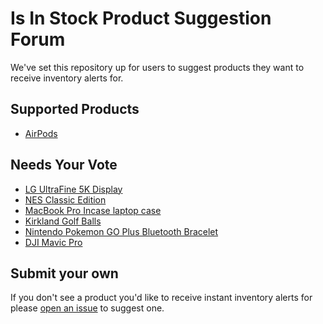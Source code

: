 # Is In Stock Product Suggestion Forum

We've set this repository up for users to suggest products they want to receive inventory alerts for.

## Supported Products

- [AirPods](https://airpods.isinstock.com)

## Needs Your Vote

- [LG UltraFine 5K Display](https://github.com/neueconcept/isinstock-stores/issues/6)
- [NES Classic Edition](https://github.com/neueconcept/isinstock-stores/issues/5)
- [MacBook Pro Incase laptop case](https://github.com/neueconcept/isinstock-stores/issues/4)
- [Kirkland Golf Balls](https://github.com/neueconcept/isinstock-stores/issues/3)
- [Nintendo Pokemon GO Plus Bluetooth Bracelet](https://github.com/neueconcept/isinstock-stores/issues/2)
- [DJI Mavic Pro](https://github.com/neueconcept/isinstock-stores/issues/1)

## Submit your own

If you don't see a product you'd like to receive instant inventory alerts for please [open an issue](https://github.com/neueconcept/isinstock-stores/issues/new) to suggest one.
